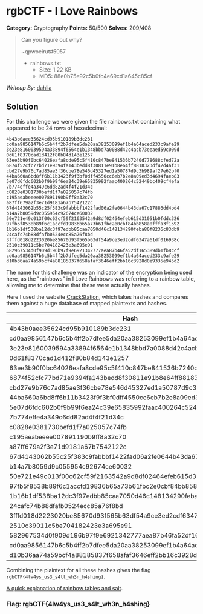 # rgbCTF - I Love Rainbows

**Category:** Cryptography 
**Points:** 50/500
**Solves:** 209/408

> Can you figure out why?
> 
> ~qpwoeirut#5057
> 
> - rainbows.txt
>   - Size: 1.22 KB
>   - MD5: 88e0b75e92c5b0fc4e69cd1a645c85cf

*Writeup By:* [dahlia](https://github.com/orangeblossomest)

## Solution

For this challenge we were given the file rainbows.txt containing what appeared to be 24 rows of hexadecimal:

```
4b43b0aee35624cd95b910189b3dc231
cd0aa9856147b6c5b4ff2b7dfee5da20aa38253099ef1b4a64aced233c9afe29
3e23e8160039594a33894f6564e1b1348bbd7a0088d42c4acb73eeaed59c009d
0d61f8370cad1d412f80b84d143e1257
63ee3b90f0bc64026eafa8cde95c5f410c847be841536b7240d778688cfed72a
6874f52cfc77bd71e9394fa143bedd8f30811e91b8e64ff8818323df42d4af31
cbd27e9b76c7ad85ae3f36cbe78e546d45327ed1a50787d9c3b989af27e62bf0
44ba660a6bd8ff6b11b3423f9f3bf0dff4550cc6eb7b2e8a09ed3d4694faeb83
5e07d6fdc602b0f9b99f6ea24c39e65835992faac400264c52449bc409cf4efa
7b774effe4a349c6dd82ad4f4f21d34c
c0828e0381730befd1f7a025057c74fb
c195aeabeeee007891190b9ff8a32c70
a87ff679a2f3e71d9181a67b7542122c
67d4143062b55c25f383c9fabbbf1422fad06a2fe0644b43da67c17886dd4bd4
b14a7b8059d9c055954c92674ce60032
50e721e49c013f00c62cf59f2163542a9d8df02464efeb615d31051b0fddc326
97fb5f8538b89f6c1accfd19836b65a73b61fbc2e0cbf84bb858a0fffa3f1592
1b16b1df538ba12dc3f97edbb85caa7050d46c148134290feba80f8236c83db9
24cafc74b88dfafb0524ecc85a76f8bd
3fffd018d2223020be85670d93f565b63df54a9ce3ed2cdf6347a61df016938c
2510c39011c5be704182423e3a695e91
582967534d0f909d196b97f9e6921342777aea87b46fa52df165389db1fb8ccf
cd0aa9856147b6c5b4ff2b7dfee5da20aa38253099ef1b4a64aced233c9afe29
d10b36aa74a59bcf4a88185837f658afaf3646eff2bb16c3928d0e9335e945d2
```

The name for this challenge was an indicator of the encryption being used here, as the "rainbows" in I Love Rainbows was referring to a rainbow table, allowing me to determine that these were actually hashes.

Here I used the website [CrackStation](https://crackstation.net/), which takes hashes and compares them against a huge database of mapped plaintexts and hashes.

|Hash|Type|Result|
|---|---|---|
|4b43b0aee35624cd95b910189b3dc231|md5|r|
|cd0aa9856147b6c5b4ff2b7dfee5da20aa38253099ef1b4a64aced233c9afe29|sha256|g|
|3e23e8160039594a33894f6564e1b1348bbd7a0088d42c4acb73eeaed59c009d|sha256|b|
|0d61f8370cad1d412f80b84d143e1257|md5|C|
|63ee3b90f0bc64026eafa8cde95c5f410c847be841536b7240d778688cfed72a|sha256|TF|
|6874f52cfc77bd71e9394fa143bedd8f30811e91b8e64ff8818323df42d4af31|sha256|{4|
|cbd27e9b76c7ad85ae3f36cbe78e546d45327ed1a50787d9c3b989af27e62bf0|sha256|lw|
|44ba660a6bd8ff6b11b3423f9f3bf0dff4550cc6eb7b2e8a09ed3d4694faeb83|sha256|4y|
|5e07d6fdc602b0f9b99f6ea24c39e65835992faac400264c52449bc409cf4efa|sha256|s_|
|7b774effe4a349c6dd82ad4f4f21d34c|md5|u|
|c0828e0381730befd1f7a025057c74fb|md5|s3|
|c195aeabeeee007891190b9ff8a32c70|md5|_s|
|a87ff679a2f3e71d9181a67b7542122c|md5|4|
|67d4143062b55c25f383c9fabbbf1422fad06a2fe0644b43da67c17886dd4bd4|sha256|lt|
|b14a7b8059d9c055954c92674ce60032|md5|_|
|50e721e49c013f00c62cf59f2163542a9d8df02464efeb615d31051b0fddc326|sha256|w|
|97fb5f8538b89f6c1accfd19836b65a73b61fbc2e0cbf84bb858a0fffa3f1592|sha256|h3|
|1b16b1df538ba12dc3f97edbb85caa7050d46c148134290feba80f8236c83db9|sha256|n|
|24cafc74b88dfafb0524ecc85a76f8bd|md5|_h|
|3fffd018d2223020be85670d93f565b63df54a9ce3ed2cdf6347a61df016938c|sha256|4s|
|2510c39011c5be704182423e3a695e91|md5|h|
|582967534d0f909d196b97f9e6921342777aea87b46fa52df165389db1fb8ccf|sha256|in|
|cd0aa9856147b6c5b4ff2b7dfee5da20aa38253099ef1b4a64aced233c9afe29|sha256|g|
|d10b36aa74a59bcf4a88185837f658afaf3646eff2bb16c3928d0e9335e945d2|sha256|}| 

Combining the plaintext for all these hashes gives the flag `rgbCTF{4lw4ys_us3_s4lt_wh3n_h4shing}`.

[A quick explanation of rainbow tables and salt](https://www.geeksforgeeks.org/understanding-rainbow-table-attack/).

### Flag: rgbCTF{4lw4ys_us3_s4lt_wh3n_h4shing}

